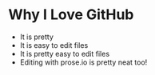 # Why I Love GitHub

* It is pretty
* It is easy to edit files
* It is pretty easy to edit files
* Editing with prose.io is pretty neat too!
